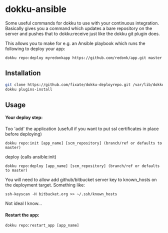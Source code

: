 dokku-ansible
=============

Some useful commands for dokku to use with your continuous integration. Basically gives you a command which updates a bare repository on the server and pushes that to dokku:receive just like the dokku git plugin does.

This allows you to make for e.g. an Ansible playbook which runs the following to deploy your app:

`dokku repo:deploy myredonkapp https://github.com/redonk/app.git master`

## Installation

```sh
git clone https://github.com/fixate/dokku-deployrepo.git /var/lib/dokku/plugins/dokku-deployrepo
dokku plugins-install
```

## Usage

#### Your deploy step:

Too 'add' the application (usefull if you want to put ssl certificates in place before deploying)

`dokku repo:init [app_name] [scm_repository] (branch/ref or defaults to master)`

deploy (calls ansible:init)

`dokku repo:deploy [app_name] [scm_repository] (branch/ref or defaults to master)`

You will need to allow add github/bitbucket server key to known_hosts on the deployment target.
Something like:

`ssh-keyscan -H bitbucket.org >> ~/.ssh/known_hosts`

Not ideal I know...

#### Restart the app:

`dokku repo:restart_app [app_name]`

